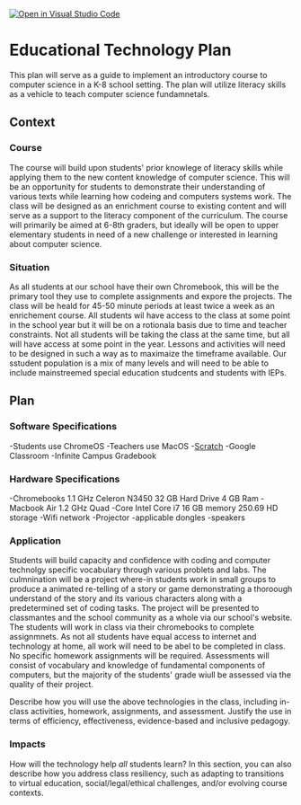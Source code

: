 [![Open in Visual Studio Code](https://classroom.github.com/assets/open-in-vscode-c66648af7eb3fe8bc4f294546bfd86ef473780cde1dea487d3c4ff354943c9ae.svg)](https://classroom.github.com/online_ide?assignment_repo_id=9406212&assignment_repo_type=AssignmentRepo)
# Educational Technology Plan

This plan will serve as a guide to implement an introductory course to computer science in a K-8 school setting. The plan will utilize literacy skills as a vehicle to teach computer science fundamnetals. 

## Context

### Course

The course will build upon students' prior knowlege of literacy skills while applying them to the new content knowledge of computer science. This will be an opportunity for students to demonstrate their understanding of various texts while learning how codeing and computers systems work. The class will be designed as an enrichment course to existing content and will serve as a support to the literacy component of the curriculum. The course will primarily be aimed at 6-8th graders, but ideally will be open to upper elementary students in need of a new challenge or interested in learning about computer science.

### Situation

As all students at our school have their own Chromebook, this will be the primary tool they use to complete assignments and expore the projects. The class will be heald for 45-50 minute periods at least twice a week as an enrichement course. All students wil have access to the class at some point in the school year but it will be on a rotionala basis due to time and teacher constraints. Not all students will be taking the class at the same time, but all will have access at some point in the year. Lessons and activities will need to be designed in such a way as to maximaize the timeframe available. Our sstudent population is a mix of many levels and will need to be able to include mainstreemed special education studcents and students with IEPs.

## Plan

### Software Specifications
-Students use ChromeOS
-Teachers use MacOS
-[Scratch](https://scratch.mit.edu/)
-Google Classroom
-Infinite Campus Gradebook

### Hardware Specifications
-Chromebooks 1.1 GHz Celeron N3450 32 GB Hard Drive 4 GB Ram
-Macbook Air 1.2 GHz Quad -Core Intel Core i7 16 GB memory 250.69 HD storage
-Wifi network
-Projector
-applicable dongles
-speakers

### Application

Students will build capacity and confidence with coding and computer technolgy specific vocabulary through various problets and labs. The culmnination will be a project where-in students work in small groups to produce a animated re-telling of a story or game demonstrating a thoroough understand of the story and its various characters along with a predetermined set of coding tasks. The project will be presented to classmantes and the school community as a whole via our school's website. The students will work in class via their chromebooks to complete assignmnets. As not all students have equal access to internet and technology at home, all work will need to be abel to be completed in class. No specific homework assignments will be required. Assessments will consist of vocabulary and knowledge of fundamental components of computers, but the majority of the students' grade wiull be assessed via the quality of their project.  

Describe how you will use the above technologies in the class, including
in-class activities, homework, assignments, and assessment. Justify the use
in terms of efficiency, effectiveness, evidence-based and inclusive pedagogy.

### Impacts

How will the technology help *all* students learn? In this section, you can also
describe how you address class resiliency, such as adapting to
transitions to virtual education, social/legal/ethical challenges,  and/or
evolving course contexts.
